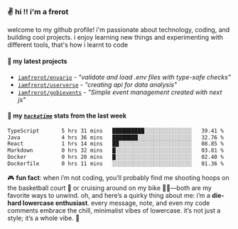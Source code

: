 ### ✌️ hi !! i'm a frerot

welcome to my github profile! i'm passionate about technology, coding, and
building cool projects. i enjoy learning new things and experimenting with
different tools, that's how i learnt to code

#### 🚀 my latest projects

- [`iamfrerot/envario`](https://github.com/iamfrerot/envario) - _"validate and
  load .env files with type-safe checks"_
- [`iamfrerot/userverse`](https://github.com/iamfrerot/userverse) - _"creating api for
  data analysis"_
- [`iamfrerot/gobievents`](https://github.com/iamfrerot/gobievents) - _"Simple
  event management created with next js"_

#### 📡 my [_`hackatime`_](https://waka.hackclub.com) stats from the last week

<!--START_SECTION:waka-->

```txt
TypeScript       5 hrs 31 mins   ██████████░░░░░░░░░░░░░░░   39.41 %
Java             4 hrs 36 mins   ████████░░░░░░░░░░░░░░░░░   32.76 %
React            1 hrs 14 mins   ██░░░░░░░░░░░░░░░░░░░░░░░   08.85 %
Markdown         0 hrs 32 mins   █░░░░░░░░░░░░░░░░░░░░░░░░   03.81 %
Docker           0 hrs 20 mins   █░░░░░░░░░░░░░░░░░░░░░░░░   02.40 %
Dockerfile       0 hrs 11 mins   ░░░░░░░░░░░░░░░░░░░░░░░░░   01.36 %
```

<!--END_SECTION:waka-->

🎮 **fun fact**: when i’m not coding, you’ll probably find me shooting hoops on
the basketball court 🏀 or cruising around on my bike 🚴‍♂️—both are my favorite
ways to unwind. oh, and here’s a quirky thing about me: i’m a **die-hard
lowercase enthusiast**. every message, note, and even my code comments embrace
the chill, minimalist vibes of lowercase. it’s not just a style; it’s a whole
vibe. 🤘
